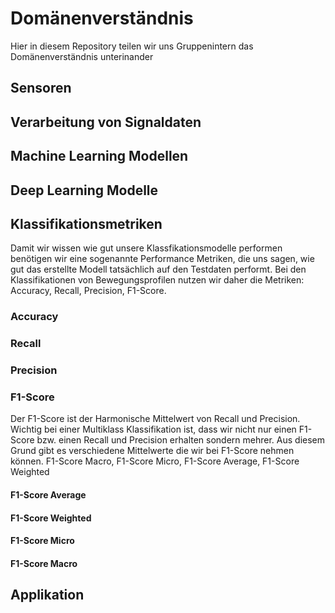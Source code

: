 # Domänenverständnis

Hier in diesem Repository teilen wir uns Gruppenintern das Domänenverständnis unterinander

## Sensoren


## Verarbeitung von Signaldaten


## Machine Learning Modellen


## Deep Learning Modelle


## Klassifikationsmetriken

Damit wir wissen wie gut unsere Klassfikationsmodelle performen benötigen wir eine sogenannte Performance Metriken, die uns sagen, wie gut das erstellte Modell tatsächlich auf den Testdaten performt.
Bei den Klassifikationen von Bewegungsprofilen nutzen wir daher die Metriken: Accuracy, Recall, Precision, F1-Score. 

### Accuracy


### Recall


### Precision


### F1-Score

Der F1-Score ist der Harmonische Mittelwert von Recall und Precision.  
Wichtig bei einer Multiklass Klassifikation ist, dass wir nicht nur einen F1-Score bzw. einen Recall und Precision erhalten sondern mehrer. Aus diesem Grund gibt es verschiedene Mittelwerte die wir bei F1-Score nehmen können. F1-Score Macro, F1-Score Micro, F1-Score Average, F1-Score Weighted

#### F1-Score Average

#### F1-Score Weighted

#### F1-Score Micro

#### F1-Score Macro



### 


## Applikation

